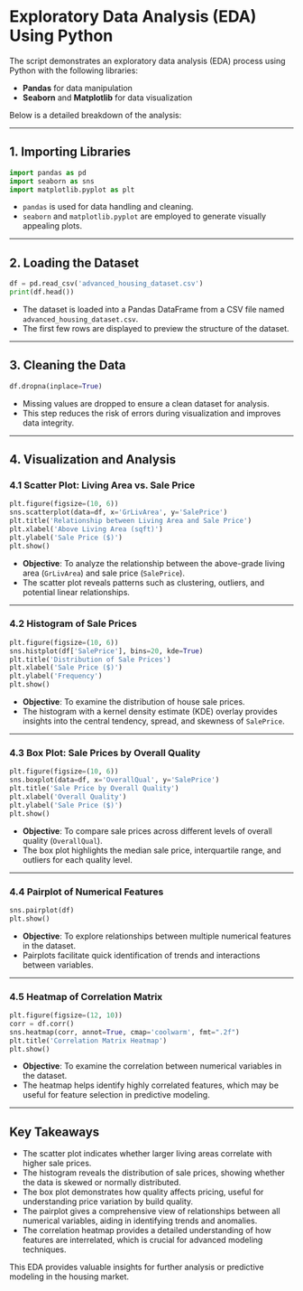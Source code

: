 # Exploratory Data Analysis (EDA) Using Python

The script demonstrates an exploratory data analysis (EDA) process using Python with the following libraries:
- **Pandas** for data manipulation
- **Seaborn** and **Matplotlib** for data visualization

Below is a detailed breakdown of the analysis:

---

## 1. Importing Libraries
```python
import pandas as pd
import seaborn as sns
import matplotlib.pyplot as plt
```
- `pandas` is used for data handling and cleaning.
- `seaborn` and `matplotlib.pyplot` are employed to generate visually appealing plots.

---

## 2. Loading the Dataset
```python
df = pd.read_csv('advanced_housing_dataset.csv')
print(df.head())
```
- The dataset is loaded into a Pandas DataFrame from a CSV file named `advanced_housing_dataset.csv`.
- The first few rows are displayed to preview the structure of the dataset.

---

## 3. Cleaning the Data
```python
df.dropna(inplace=True)
```
- Missing values are dropped to ensure a clean dataset for analysis.
- This step reduces the risk of errors during visualization and improves data integrity.

---

## 4. Visualization and Analysis

### 4.1 Scatter Plot: Living Area vs. Sale Price
```python
plt.figure(figsize=(10, 6))
sns.scatterplot(data=df, x='GrLivArea', y='SalePrice')
plt.title('Relationship between Living Area and Sale Price')
plt.xlabel('Above Living Area (sqft)')
plt.ylabel('Sale Price ($)')
plt.show()
```
- **Objective**: To analyze the relationship between the above-grade living area (`GrLivArea`) and sale price (`SalePrice`).
- The scatter plot reveals patterns such as clustering, outliers, and potential linear relationships.

---

### 4.2 Histogram of Sale Prices
```python
plt.figure(figsize=(10, 6))
sns.histplot(df['SalePrice'], bins=20, kde=True)
plt.title('Distribution of Sale Prices')
plt.xlabel('Sale Price ($)')
plt.ylabel('Frequency')
plt.show()
```
- **Objective**: To examine the distribution of house sale prices.
- The histogram with a kernel density estimate (KDE) overlay provides insights into the central tendency, spread, and skewness of `SalePrice`.

---

### 4.3 Box Plot: Sale Prices by Overall Quality
```python
plt.figure(figsize=(10, 6))
sns.boxplot(data=df, x='OverallQual', y='SalePrice')
plt.title('Sale Price by Overall Quality')
plt.xlabel('Overall Quality')
plt.ylabel('Sale Price ($)')
plt.show()
```
- **Objective**: To compare sale prices across different levels of overall quality (`OverallQual`).
- The box plot highlights the median sale price, interquartile range, and outliers for each quality level.

---

### 4.4 Pairplot of Numerical Features
```python
sns.pairplot(df)
plt.show()
```
- **Objective**: To explore relationships between multiple numerical features in the dataset.
- Pairplots facilitate quick identification of trends and interactions between variables.

---

### 4.5 Heatmap of Correlation Matrix
```python
plt.figure(figsize=(12, 10))
corr = df.corr()
sns.heatmap(corr, annot=True, cmap='coolwarm', fmt=".2f")
plt.title('Correlation Matrix Heatmap')
plt.show()
```
- **Objective**: To examine the correlation between numerical variables in the dataset.
- The heatmap helps identify highly correlated features, which may be useful for feature selection in predictive modeling.

---

## Key Takeaways
- The scatter plot indicates whether larger living areas correlate with higher sale prices.
- The histogram reveals the distribution of sale prices, showing whether the data is skewed or normally distributed.
- The box plot demonstrates how quality affects pricing, useful for understanding price variation by build quality.
- The pairplot gives a comprehensive view of relationships between all numerical variables, aiding in identifying trends and anomalies.
- The correlation heatmap provides a detailed understanding of how features are interrelated, which is crucial for advanced modeling techniques.

This EDA provides valuable insights for further analysis or predictive modeling in the housing market.
